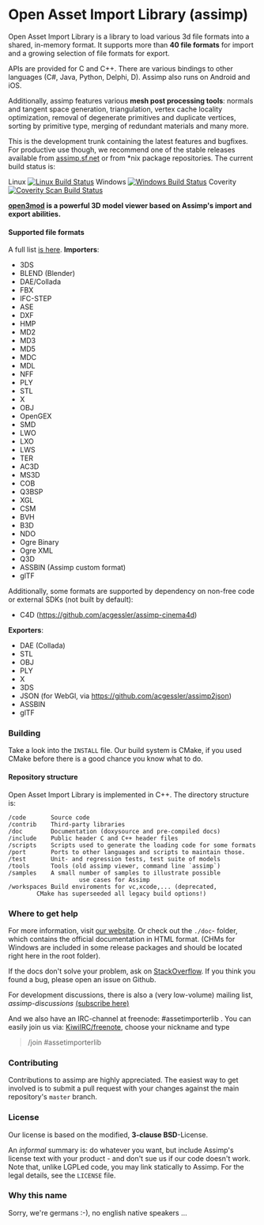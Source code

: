 Open Asset Import Library (assimp)
========

Open Asset Import Library is a library to load various 3d file formats into a shared, in-memory format. It supports more than __40 file formats__ for import and a growing selection of file formats for export.

APIs are provided for C and C++. There are various bindings to other languages (C#, Java, Python, Delphi, D). Assimp also runs on Android and iOS.

Additionally, assimp features various __mesh post processing tools__: normals and tangent space generation, triangulation, vertex cache locality optimization, removal of degenerate primitives and duplicate vertices, sorting by primitive type, merging of redundant materials and many more.

This is the development trunk containing the latest features and bugfixes. For productive use though, we recommend one of the stable releases available from [assimp.sf.net](http://assimp.sf.net) or from *nix package repositories.
The current build status is:

Linux [![Linux Build Status](https://travis-ci.org/assimp/assimp.png)](https://travis-ci.org/assimp/assimp)
Windows [![Windows Build Status](https://ci.appveyor.com/api/projects/status/tmo433wax6u6cjp4?svg=true)](https://ci.appveyor.com/project/kimkulling/assimp)
Coverity<a href="https://scan.coverity.com/projects/5607">
  <img alt="Coverity Scan Build Status"
       src="https://scan.coverity.com/projects/5607/badge.svg"/>
</a>

__[open3mod](https://github.com/acgessler/open3mod) is a powerful 3D model viewer based on Assimp's import and export abilities.__

#### Supported file formats ####

A full list [is here](http://assimp.sourceforge.net/main_features_formats.html).
__Importers__:

- 3DS
- BLEND (Blender)
- DAE/Collada
- FBX
- IFC-STEP
- ASE
- DXF
- HMP
- MD2
- MD3
- MD5
- MDC
- MDL
- NFF
- PLY
- STL
- X
- OBJ
- OpenGEX
- SMD
- LWO
- LXO
- LWS  
- TER
- AC3D
- MS3D
- COB
- Q3BSP
- XGL
- CSM
- BVH
- B3D
- NDO
- Ogre Binary
- Ogre XML
- Q3D
- ASSBIN (Assimp custom format)
- glTF

Additionally, some formats are supported by dependency on non-free code or external SDKs (not built by default):

- C4D (https://github.com/acgessler/assimp-cinema4d)

__Exporters__:

- DAE (Collada)
- STL
- OBJ
- PLY
- X
- 3DS
- JSON (for WebGl, via https://github.com/acgessler/assimp2json)
- ASSBIN
- glTF

### Building ###


Take a look into the `INSTALL` file. Our build system is CMake, if you used CMake before there is a good chance you know what to do.


#### Repository structure ####


Open Asset Import Library is implemented in C++. The directory structure is:

	/code		Source code
	/contrib	Third-party libraries
	/doc		Documentation (doxysource and pre-compiled docs)
	/include	Public header C and C++ header files
	/scripts 	Scripts used to generate the loading code for some formats
	/port		Ports to other languages and scripts to maintain those.
	/test		Unit- and regression tests, test suite of models
	/tools		Tools (old assimp viewer, command line `assimp`)
	/samples	A small number of samples to illustrate possible
                        use cases for Assimp
	/workspaces	Build enviroments for vc,xcode,... (deprecated,
			CMake has superseeded all legacy build options!)


### Where to get help ###


For more information, visit [our website](http://assimp.sourceforge.net/). Or check out the `./doc`- folder, which contains the official documentation in HTML format.
(CHMs for Windows are included in some release packages and should be located right here in the root folder).

If the docs don't solve your problem, ask on [StackOverflow](http://stackoverflow.com/questions/tagged/assimp?sort=newest). If you think you found a bug, please open an issue on Github.

For development discussions, there is also a (very low-volume) mailing list, _assimp-discussions_
  [(subscribe here)]( https://lists.sourceforge.net/lists/listinfo/assimp-discussions)

And we also have an IRC-channel at freenode: #assetimporterlib . You can easily join us via: [KiwiIRC/freenote](https://kiwiirc.com/client/irc.freenode.net), choose your nickname and type
> /join #assetimporterlib

### Contributing ###

Contributions to assimp are highly appreciated. The easiest way to get involved is to submit
a pull request with your changes against the main repository's `master` branch.

### License ###

Our license is based on the modified, __3-clause BSD__-License.

An _informal_ summary is: do whatever you want, but include Assimp's license text with your product -
and don't sue us if our code doesn't work. Note that, unlike LGPLed code, you may link statically to Assimp.
For the legal details, see the `LICENSE` file.

### Why this name ###

Sorry, we're germans :-), no english native speakers ...
